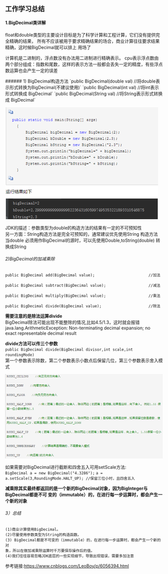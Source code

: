 ## 工作学习总结
#### 1.BigDecimal类详解
<p>float和double类型的主要设计目标是为了科学计算和工程计算，它们没有提供完全精确的结果，
所有不应该被用于要求精确结果的场合，商业计算往往要求结果精确，这时候BigDecimal就可以排上
用场了</p>
<P>计算机是二进制的，浮点数没有办法用二进制进行精确表示。
cpu表示浮点数由两个部分组成：指数和尾数，这样的表示方法一般都会丢失一定的精度，有些浮点数运算也会产生一定的误差</P>
###### 1) BigDecimal构造方法
    `public BigDecimal(double val) //将double表示形式转换为BigDecimal(不建议使用)`
    `public BigDecimal(int val) //将int表示形式转换成 BigDecimal`
    `public BigDecimal(String val) //将String表示形式转换成 BigDecimal`

![代码展示](https://github.com/liuyashuang/DailySummary/blob/master/img/day0101.png)

JDK的描述：参数类型为double的构造方法的结果有一定的不可预知性</br>
另一方面：String构造方法是完全可预知的，通常建议优先使用String 构造方法</br>
当double 必须用作BigDecimal的源时，可以先使用Double,toString(double) 转换成String</br>

###### 2)BigDecimal的加减乘除
  ```
  public BigDecimal add(BigDecimal value);                        //加法

  public BigDecimal subtract(BigDecimal value);                   //减法

  public BigDecimal multiply(BigDecimal value);                   //乘法

  public BigDecimal divide(BigDecimal value);                     //除法
  ```

**需要注意的是除法运算divide**</br>
BigDecimal除法可能出现不能整除的情况,比如4.5/1.3，这时就会报错
java.lang.ArithmeticException: Non-terminating decimal expansion; no exact representable decimal result

**divide方法可以传三个参数**</br>
`public BigDecimal divide(BigDecimal divisor,int scale,int roundingMode)`
<br>第一个参数表示除数，第二个参数表示小数点后保留几位，第三个参数表示舍入模式</br>

![第三个参数详情](https://github.com/liuyashuang/DailySummary/blob/master/img/day0102.png)

如果需要对BigDecimal进行截断和四舍五入可用setScale方法:</br>
`BigDecimal a = new BigDecimal("4.3286");`
`a = a.setScale(3,RoundingMode.HALT_UP); //保留三位小时，且四舍五入`

**减乘除其实最终都返回的是一个新的BigDecimal对象，因为BigInteger与BigDecimal都是不可
变的（immutable）的，在进行每一步运算时，都会产生一个新的对象**

###### 3）总结
    (1)商业计算使用BigDecimal。
    (2)尽量使用参数类型为String的构造函数。
    (3) BigDecimal都是不可变的（immutable）的，在进行每一步运算时，都会产生一个新的对
    象，所以在做加减乘除运算时千万要保存操作后的值。
    (4)我们往往容易忽略JDK底层的一些实现细节，导致出现错误，需要多加注意

参考链接:<https://www.cnblogs.com/LeoBoy/p/6056394.html>
